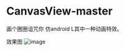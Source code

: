 CanvasView-master
=================

画个圈圈诅咒你
仿android L其中一种动画特效。

效果图
![image](https://raw.githubusercontent.com/RoyWallace/CanvasView-master/master/screenshots/canvasLayout.gif)
